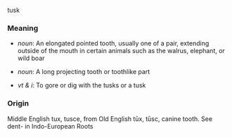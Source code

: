 tusk
### Meaning
+ _noun_: An elongated pointed tooth, usually one of a pair, extending outside of the mouth in certain animals such as the walrus, elephant, or wild boar
+ _noun_: A long projecting tooth or toothlike part

+ _vt & i_: To gore or dig with the tusks or a tusk

### Origin

Middle English tux, tusce, from Old English tūx, tūsc, canine tooth. See dent- in Indo-European Roots
